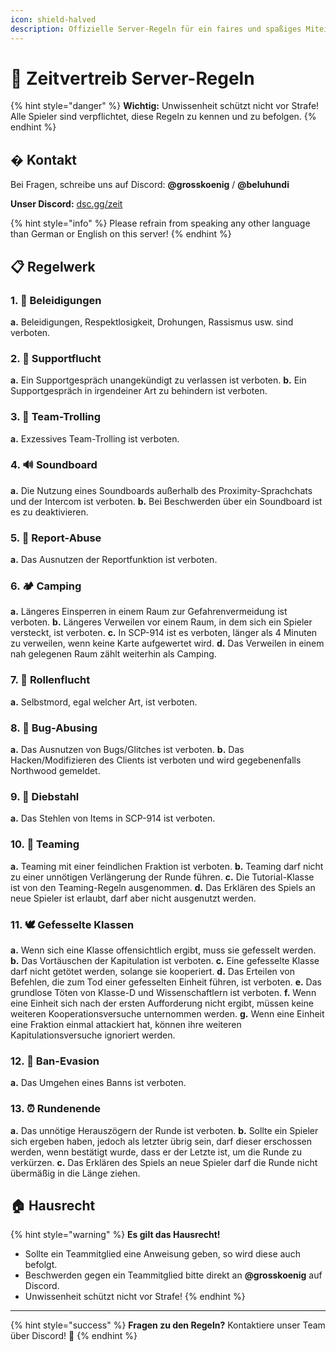 ```yaml
---
icon: shield-halved
description: Offizielle Server-Regeln für ein faires und spaßiges Miteinander
---
```


# 📜 Zeitvertreib Server-Regeln

{% hint style="danger" %}
**Wichtig:** Unwissenheit schützt nicht vor Strafe! Alle Spieler sind verpflichtet, diese Regeln zu kennen und zu befolgen.
{% endhint %}

## � Kontakt

Bei Fragen, schreibe uns auf Discord: **@grosskoenig** / **@beluhundi**

**Unser Discord:** [dsc.gg/zeit](https://dsc.gg/zeit)

{% hint style="info" %}
Please refrain from speaking any other language than German or English on this server!
{% endhint %}

## 📋 Regelwerk

### 1. 🤝 Beleidigungen

**a.** Beleidigungen, Respektlosigkeit, Drohungen, Rassismus usw. sind verboten.

### 2. 🚨 Supportflucht

**a.** Ein Supportgespräch unangekündigt zu verlassen ist verboten.
**b.** Ein Supportgespräch in irgendeiner Art zu behindern ist verboten.

### 3. 🤡 Team-Trolling

**a.** Exzessives Team-Trolling ist verboten.

### 4. 🔊 Soundboard

**a.** Die Nutzung eines Soundboards außerhalb des Proximity-Sprachchats und der Intercom ist verboten.
**b.** Bei Beschwerden über ein Soundboard ist es zu deaktivieren.

### 5. 📢 Report-Abuse

**a.** Das Ausnutzen der Reportfunktion ist verboten.

### 6. 🏕️ Camping

**a.** Längeres Einsperren in einem Raum zur Gefahrenvermeidung ist verboten.
**b.** Längeres Verweilen vor einem Raum, in dem sich ein Spieler versteckt, ist verboten.
**c.** In SCP-914 ist es verboten, länger als 4 Minuten zu verweilen, wenn keine Karte aufgewertet wird.
**d.** Das Verweilen in einem nah gelegenen Raum zählt weiterhin als Camping.

### 7. 🏃 Rollenflucht

**a.** Selbstmord, egal welcher Art, ist verboten.

### 8. 🐛 Bug-Abusing

**a.** Das Ausnutzen von Bugs/Glitches ist verboten.
**b.** Das Hacken/Modifizieren des Clients ist verboten und wird gegebenenfalls Northwood gemeldet.

### 9. 🥷 Diebstahl

**a.** Das Stehlen von Items in SCP-914 ist verboten.

### 10. 🤝 Teaming

**a.** Teaming mit einer feindlichen Fraktion ist verboten.
**b.** Teaming darf nicht zu einer unnötigen Verlängerung der Runde führen.
**c.** Die Tutorial-Klasse ist von den Teaming-Regeln ausgenommen.
**d.** Das Erklären des Spiels an neue Spieler ist erlaubt, darf aber nicht ausgenutzt werden.

### 11. 🕊️ Gefesselte Klassen

**a.** Wenn sich eine Klasse offensichtlich ergibt, muss sie gefesselt werden.
**b.** Das Vortäuschen der Kapitulation ist verboten.
**c.** Eine gefesselte Klasse darf nicht getötet werden, solange sie kooperiert.
**d.** Das Erteilen von Befehlen, die zum Tod einer gefesselten Einheit führen, ist verboten.
**e.** Das grundlose Töten von Klasse-D und Wissenschaftlern ist verboten.
**f.** Wenn eine Einheit sich nach der ersten Aufforderung nicht ergibt, müssen keine weiteren Kooperationsversuche unternommen werden.
**g.** Wenn eine Einheit eine Fraktion einmal attackiert hat, können ihre weiteren Kapitulationsversuche ignoriert werden.

### 12. 🚫 Ban-Evasion

**a.** Das Umgehen eines Banns ist verboten.

### 13. ⏰ Rundenende

**a.** Das unnötige Herauszögern der Runde ist verboten.
**b.** Sollte ein Spieler sich ergeben haben, jedoch als letzter übrig sein, darf dieser erschossen werden, wenn bestätigt wurde, dass er der Letzte ist, um die Runde zu verkürzen.
**c.** Das Erklären des Spiels an neue Spieler darf die Runde nicht übermäßig in die Länge ziehen.

## 🏠 Hausrecht

{% hint style="warning" %}
**Es gilt das Hausrecht!**

- Sollte ein Teammitglied eine Anweisung geben, so wird diese auch befolgt.
- Beschwerden gegen ein Teammitglied bitte direkt an **@grosskoenig** auf Discord.
- Unwissenheit schützt nicht vor Strafe!
  {% endhint %}

---

{% hint style="success" %}
**Fragen zu den Regeln?** Kontaktiere unser Team über Discord! 💬
{% endhint %}

